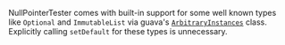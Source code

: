 NullPointerTester comes with built-in support for some well known types like
`Optional` and `ImmutableList` via guava's
[`ArbitraryInstances`](http://static.javadoc.io/com.google.guava/guava-testlib/23.0/com/google/common/testing/ArbitraryInstances.html)
class. Explicitly calling `setDefault` for these types is unnecessary.
